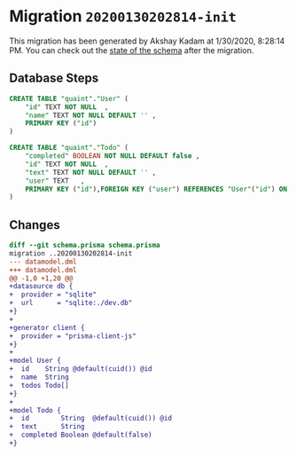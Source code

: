 # Migration `20200130202814-init`

This migration has been generated by Akshay Kadam at 1/30/2020, 8:28:14 PM.
You can check out the [state of the schema](./schema.prisma) after the migration.

## Database Steps

```sql
CREATE TABLE "quaint"."User" (
    "id" TEXT NOT NULL  ,
    "name" TEXT NOT NULL DEFAULT '' ,
    PRIMARY KEY ("id")
) 

CREATE TABLE "quaint"."Todo" (
    "completed" BOOLEAN NOT NULL DEFAULT false ,
    "id" TEXT NOT NULL  ,
    "text" TEXT NOT NULL DEFAULT '' ,
    "user" TEXT   ,
    PRIMARY KEY ("id"),FOREIGN KEY ("user") REFERENCES "User"("id") ON DELETE SET NULL
) 
```

## Changes

```diff
diff --git schema.prisma schema.prisma
migration ..20200130202814-init
--- datamodel.dml
+++ datamodel.dml
@@ -1,0 +1,20 @@
+datasource db {
+  provider = "sqlite"
+  url      = "sqlite:./dev.db"
+}
+
+generator client {
+  provider = "prisma-client-js"
+}
+
+model User {
+  id    String @default(cuid()) @id
+  name  String
+  todos Todo[]
+}
+
+model Todo {
+  id        String  @default(cuid()) @id
+  text      String
+  completed Boolean @default(false)
+}
```


